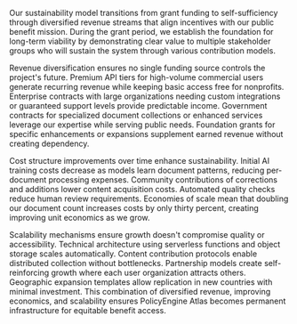 Our sustainability model transitions from grant funding to self-sufficiency through diversified revenue streams that align incentives with our public benefit mission. During the grant period, we establish the foundation for long-term viability by demonstrating clear value to multiple stakeholder groups who will sustain the system through various contribution models.

Revenue diversification ensures no single funding source controls the project's future. Premium API tiers for high-volume commercial users generate recurring revenue while keeping basic access free for nonprofits. Enterprise contracts with large organizations needing custom integrations or guaranteed support levels provide predictable income. Government contracts for specialized document collections or enhanced services leverage our expertise while serving public needs. Foundation grants for specific enhancements or expansions supplement earned revenue without creating dependency.

Cost structure improvements over time enhance sustainability. Initial AI training costs decrease as models learn document patterns, reducing per-document processing expenses. Community contributions of corrections and additions lower content acquisition costs. Automated quality checks reduce human review requirements. Economies of scale mean that doubling our document count increases costs by only thirty percent, creating improving unit economics as we grow.

Scalability mechanisms ensure growth doesn't compromise quality or accessibility. Technical architecture using serverless functions and object storage scales automatically. Content contribution protocols enable distributed collection without bottlenecks. Partnership models create self-reinforcing growth where each user organization attracts others. Geographic expansion templates allow replication in new countries with minimal investment. This combination of diversified revenue, improving economics, and scalability ensures PolicyEngine Atlas becomes permanent infrastructure for equitable benefit access.